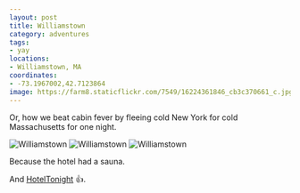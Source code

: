 ```yaml
---
layout: post
title: Williamstown
category: adventures
tags:
- yay
locations:
- Williamstown, MA
coordinates:
- -73.1967002,42.7123864
image: https://farm8.staticflickr.com/7549/16224361846_cb3c370661_c.jpg
---
```


Or, how we beat cabin fever by fleeing cold New York for cold Massachusetts for one night.

<div class="photos">

<img src="https://farm8.staticflickr.com/7552/16224361696_0295ce29c6_h.jpg" class="img-thirds" alt="Williamstown">

<img src="https://farm8.staticflickr.com/7549/16224361846_92a6a41e47_h.jpg" class="img-thirds" alt="Williamstown">

<img src="https://farm8.staticflickr.com/7545/16250268435_ae1b1647df_h.jpg" class="img-thirds" alt="Williamstown">
</div>

Because the hotel had a sauna.

And [HotelTonight](https://www.hoteltonight.com/) :+1:.
